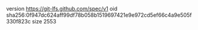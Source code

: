 version https://git-lfs.github.com/spec/v1
oid sha256:0f947dc624aff99df78b058b1519697421e9e972cd5ef66c4a9e505f330f823c
size 2553
